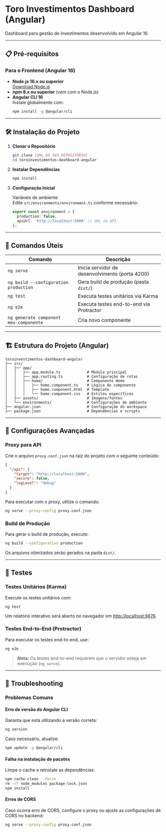 # Toro Investimentos Dashboard (Angular)

Dashboard para gestão de investimentos desenvolvido em Angular 16.

---

## 📋 Pré-requisitos

### Para o Frontend (Angular 16)
- **Node.js 16.x ou superior**  
  [Download Node.js](https://nodejs.org/)
- **npm 8.x ou superior** (vem com o Node.js)
- **Angular CLI 16**  
  Instale globalmente com:  
  ```bash
  npm install -g @angular/cli
  ```

---

## 🛠️ Instalação do Projeto

1. **Clonar o Repositório**
   ```bash
   git clone [URL_DO_SEU_REPOSITÓRIO]
   cd toroinvestimentos-dashboard-angular
   ```

2. **Instalar Dependências**
   ```bash
   npm install
   ```

3. **Configuração Inicial**
   
   Variáveis de ambiente:  
   Edite `src/environments/environment.ts` conforme necessário:
   
   ```typescript
   export const environment = {
     production: false,
     apiUrl: 'http://localhost:5000' // URL da API
   };
   ```

---

## 🚀 Comandos Úteis

| Comando                                    | Descrição                                            |
| ------------------------------------------ | ---------------------------------------------------- |
| `ng serve`                                 | Inicia servidor de desenvolvimento (porta 4200)      |
| `ng build --configuration production`      | Gera build de produção (pasta `dist/`)               |
| `ng test`                                  | Executa testes unitários via Karma                   |
| `ng e2e`                                   | Executa testes end-to-end via Protractor             |
| `ng generate component meu-componente`     | Cria novo componente                                 |

---

## 🏗️ Estrutura do Projeto (Angular)

```plaintext
toroinvestimentos-dashboard-angular
├── src/
│   ├── app/
│   │   ├── app.module.ts            # Módulo principal
│   │   ├── app.routing.ts           # Configuração de rotas
│   │   ├── home/                    # Componente Home
│   │   │   ├── home.component.ts    # Lógica do componente
│   │   │   ├── home.component.html  # Template
│   │   │   └── home.component.css   # Estilos específicos
│   ├── assets/                      # Imagens/fontes
│   └── environments/                # Configurações de ambiente
├── angular.json                     # Configuração do workspace
├── package.json                     # Dependências e scripts
```

---

## 🔧 Configurações Avançadas

### Proxy para API

Crie o arquivo `proxy.conf.json` na raiz do projeto com o seguinte conteúdo:

```json
{
  "/api": {
    "target": "http://localhost:5000",
    "secure": false,
    "logLevel": "debug"
  }
}
```

Para executar com o proxy, utilize o comando:

```bash
ng serve --proxy-config proxy.conf.json
```

### Build de Produção

Para gerar o build de produção, execute:

```bash
ng build --configuration production
```

Os arquivos otimizados serão gerados na pasta `dist/`.

---

## 🧬 Testes

### Testes Unitários (Karma)

Execute os testes unitários com:

```bash
ng test
```

Um relatório interativo será aberto no navegador em [http://localhost:9876](http://localhost:9876).

### Testes End-to-End (Protractor)

Para executar os testes end-to-end, use:

```bash
ng e2e
```

> **Nota:** Os testes end-to-end requerem que o servidor esteja em execução (`ng serve`).

---

## 🚨 Troubleshooting

### Problemas Comuns

#### Erro de versão do Angular CLI

Garanta que está utilizando a versão correta:

```bash
ng version
```

Caso necessário, atualize:

```bash
npm update -g @angular/cli
```

#### Falha na instalação de pacotes

Limpe o cache e reinstale as dependências:

```bash
npm cache clean --force
rm -rf node_modules package-lock.json
npm install
```

#### Erros de CORS

Caso ocorra erro de CORS, configure o proxy ou ajuste as configurações de CORS no backend:

```bash
ng serve --proxy-config proxy.conf.json
```

